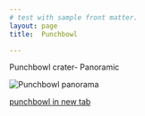 ```yaml
---
# test with sample front matter.
layout: page
title:  Punchbowl

---
```




<p>Punchbowl crater- Panoramic</p>

![Punchbowl panorama](https://nswaswajim.github.io/lutembe/images/punchbowlPano.jpg)  


<a href="https://nswaswajim.github.io/lutembe/images/punchbowlPano.jpg" target="_blank">punchbowl in new tab</a>